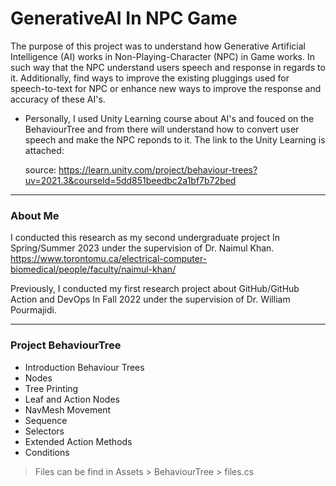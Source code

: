 # GenerativeAI In NPC Game
The purpose of this project was to understand how Generative Artificial Intelligence (AI) works in Non-Playing-Character (NPC) in Game works. In such way that the NPC understand users speech and response in regards to it.
Additionally, find ways to improve the existing pluggings used for speech-to-text for NPC or enhance new ways to improve the response and accuracy of these AI's.

* Personally, I used Unity Learning course about AI's and fouced on the BehaviourTree and from there will understand how to convert user speech and make the NPC reponds to it. The link to the Unity Learning is attached:

  source: https://learn.unity.com/project/behaviour-trees?uv=2021.3&courseId=5dd851beedbc2a1bf7b72bed

------------------------------------------------------
### About Me
I conducted this research as my second undergraduate project In Spring/Summer 2023 under the supervision of Dr. Naimul Khan. https://www.torontomu.ca/electrical-computer-biomedical/people/faculty/naimul-khan/

Previously, I conducted my first research project about GitHub/GitHub Action and DevOps In Fall 2022 under the supervision of Dr. William Pourmajidi.

-----------------------------------------------------
### Project BehaviourTree

* Introduction Behaviour Trees
* Nodes
* Tree Printing
* Leaf and Action Nodes
* NavMesh Movement
* Sequence
* Selectors
* Extended Action Methods
* Conditions

> Files can be find in Assets > BehaviourTree > files.cs 
